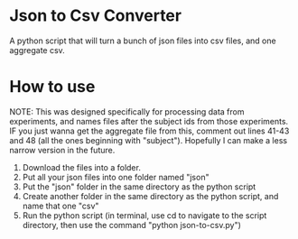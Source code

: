 # Json to Csv Converter
A python script that will turn a bunch of json files into csv files, and one aggregate csv.

# How to use
NOTE: This was designed specifically for processing data from experiments, and names files after the subject ids from those experiments. IF you just wanna get the aggregate file from this, comment out lines 41-43 and 48 (all the ones beginning with "subject"). Hopefully I can make a less narrow version in the future.

1. Download the files into a folder.
2. Put all your json files into one folder named "json"
3. Put the "json" folder in the same directory as the python script
4. Create another folder in the same directory as the python script, and name that one "csv"
5. Run the python script (in terminal, use cd to navigate to the script directory, then use the command "python json-to-csv.py")
